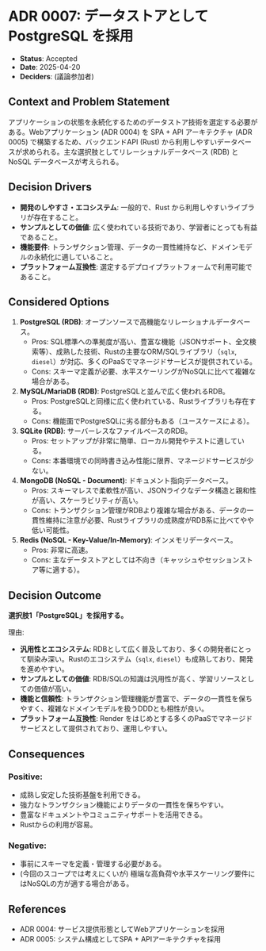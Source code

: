 # ADR 0007: データストアとして PostgreSQL を採用

*   **Status**: Accepted
*   **Date**: 2025-04-20
*   **Deciders**: (議論参加者)

## Context and Problem Statement

アプリケーションの状態を永続化するためのデータストア技術を選定する必要がある。Webアプリケーション (ADR 0004) を SPA + API アーキテクチャ (ADR 0005) で構築するため、バックエンドAPI (Rust) から利用しやすいデータベースが求められる。主な選択肢としてリレーショナルデータベース (RDB) と NoSQL データベースが考えられる。

## Decision Drivers

*   **開発のしやすさ・エコシステム**: 一般的で、Rust から利用しやすいライブラリが存在すること。
*   **サンプルとしての価値**: 広く使われている技術であり、学習者にとっても有益であること。
*   **機能要件**: トランザクション管理、データの一貫性維持など、ドメインモデルの永続化に適していること。
*   **プラットフォーム互換性**: 選定するデプロイプラットフォームで利用可能であること。

## Considered Options

1.  **PostgreSQL (RDB)**: オープンソースで高機能なリレーショナルデータベース。
    *   Pros: SQL標準への準拠度が高い、豊富な機能（JSONサポート、全文検索等）、成熟した技術、Rustの主要なORM/SQLライブラリ（`sqlx`, `diesel`）が対応、多くのPaaSでマネージドサービスが提供されている。
    *   Cons: スキーマ定義が必要、水平スケーリングがNoSQLに比べて複雑な場合がある。
2.  **MySQL/MariaDB (RDB)**: PostgreSQLと並んで広く使われるRDB。
    *   Pros: PostgreSQLと同様に広く使われている、Rustライブラリも存在する。
    *   Cons: 機能面でPostgreSQLに劣る部分もある（ユースケースによる）。
3.  **SQLite (RDB)**: サーバーレスなファイルベースのRDB。
    *   Pros: セットアップが非常に簡単、ローカル開発やテストに適している。
    *   Cons: 本番環境での同時書き込み性能に限界、マネージドサービスが少ない。
4.  **MongoDB (NoSQL - Document)**: ドキュメント指向データベース。
    *   Pros: スキーマレスで柔軟性が高い、JSONライクなデータ構造と親和性が高い、スケーラビリティが高い。
    *   Cons: トランザクション管理がRDBより複雑な場合がある、データの一貫性維持に注意が必要、Rustライブラリの成熟度がRDB系に比べてやや低い可能性。
5.  **Redis (NoSQL - Key-Value/In-Memory)**: インメモリデータベース。
    *   Pros: 非常に高速。
    *   Cons: 主なデータストアとしては不向き（キャッシュやセッションストア等に適する）。

## Decision Outcome

**選択肢1「PostgreSQL」を採用する。**

理由:
*   **汎用性とエコシステム**: RDBとして広く普及しており、多くの開発者にとって馴染み深い。Rustのエコシステム（`sqlx`, `diesel`）も成熟しており、開発を進めやすい。
*   **サンプルとしての価値**: RDB/SQLの知識は汎用性が高く、学習リソースとしての価値が高い。
*   **機能と信頼性**: トランザクション管理機能が豊富で、データの一貫性を保ちやすく、複雑なドメインモデルを扱うDDDとも相性が良い。
*   **プラットフォーム互換性**: Render をはじめとする多くのPaaSでマネージドサービスとして提供されており、運用しやすい。

## Consequences

### Positive:
*   成熟し安定した技術基盤を利用できる。
*   強力なトランザクション機能によりデータの一貫性を保ちやすい。
*   豊富なドキュメントやコミュニティサポートを活用できる。
*   Rustからの利用が容易。

### Negative:
*   事前にスキーマを定義・管理する必要がある。
*   (今回のスコープでは考えにくいが) 極端な高負荷や水平スケーリング要件にはNoSQLの方が適する場合がある。

## References

*   ADR 0004: サービス提供形態としてWebアプリケーションを採用
*   ADR 0005: システム構成としてSPA + APIアーキテクチャを採用 